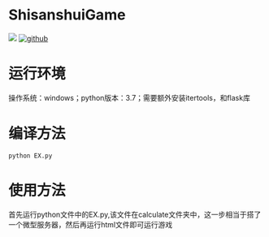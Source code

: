 # ShisanshuiGame
![](https://img.shields.io/badge/language-html&python-orange.svg) 
[![github](https://img.shields.io/badge/code_quality-A-brightgreen.svg)](https://app.codacy.com/manual/South1999/ShisanshuiGame/dashboard)

# 运行环境
操作系统：windows；python版本：3.7；需要额外安装itertools，和flask库

# 编译方法
```
python EX.py
```

# 使用方法
首先运行python文件中的EX.py,该文件在calculate文件夹中，这一步相当于搭了一个微型服务器，然后再运行html文件即可运行游戏
